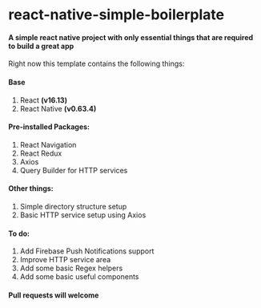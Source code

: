 # react-native-simple-boilerplate

#### A simple react native project with only essential things that are required to build a great app

Right now this template contains the following things:

#### Base

1. React **(v16.13)**
2. React Native **(v0.63.4)**

#### Pre-installed Packages:

1. React Navigation
2. React Redux
3. Axios
4. Query Builder for HTTP services

#### Other things:

1. Simple directory structure setup
2. Basic HTTP service setup using Axios

#### To do:

1. Add Firebase Push Notifications support
2. Improve HTTP service area
3. Add some basic Regex helpers
4. Add some basic useful components

#### Pull requests will welcome
